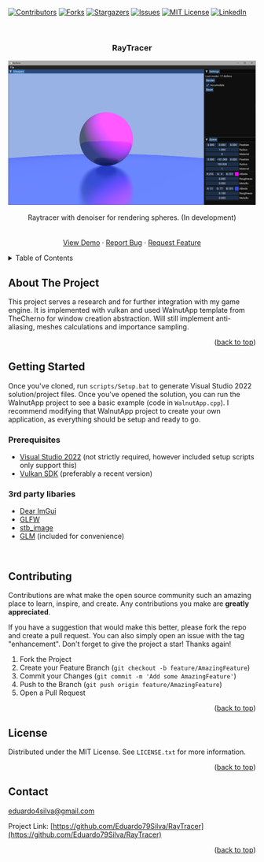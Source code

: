 <!-- Improved compatibility of back to top link: See: https://github.com/othneildrew/Best-README-Template/pull/73 -->
<a name="readme-top"></a>
<!--
*** Thanks for checking out the Best-README-Template. If you have a suggestion
*** that would make this better, please fork the repo and create a pull request
*** or simply open an issue with the tag "enhancement".
*** Don't forget to give the project a star!
*** Thanks again! Now go create something AMAZING! :D
-->



<!-- PROJECT SHIELDS -->
<!--
*** I'm using markdown "reference style" links for readability.
*** Reference links are enclosed in brackets [ ] instead of parentheses ( ).
*** See the bottom of this document for the declaration of the reference variables
*** for contributors-url, forks-url, etc. This is an optional, concise syntax you may use.
*** https://www.markdownguide.org/basic-syntax/#reference-style-links
-->
[![Contributors][contributors-shield]][contributors-url]
[![Forks][forks-shield]][forks-url]
[![Stargazers][stars-shield]][stars-url]
[![Issues][issues-shield]][issues-url]
[![MIT License][license-shield]][license-url]
[![LinkedIn][linkedin-shield]][linkedin-url]



<!-- PROJECT LOGO -->
<br />
<h3 align="center">RayTracer</h3>
<div align="center">
  <a href="https://github.com/Eduardo79Silva/RayTracer">
    <img src="images/demo.png" alt="Demo">
  </a>


  <p align="center">
    Raytracer with denoiser for rendering spheres. (In development)
    <br />
    <!-- <a href="https://github.com/Eduardo79Silva/RayTracer"><strong>Explore the docs »</strong></a> -->
    <br />
    <br />
    <a href="https://github.com/Eduardo79Silva/RayTracer">View Demo</a>
    ·
    <a href="https://github.com/Eduardo79Silva/RayTracer/issues">Report Bug</a>
    ·
    <a href="https://github.com/Eduardo79Silva/RayTracer/issues">Request Feature</a>
  </p>
</div>



<!-- TABLE OF CONTENTS -->
<details>
  <summary>Table of Contents</summary>
  <ol>
    <li>
      <a href="#about-the-project">About The Project</a>
      <ul>
      </ul>
    </li>
    <li>
      <a href="#getting-started">Getting Started</a>
      <ul>
        <li><a href="#prerequisites">Prerequisites</a></li>
        <li><a href="#prerequisites">3rd party libaries</a></li>
        <li><a href="#installation">Installation</a></li>
      </ul>
    </li>
    <li><a href="#contributing">Contributing</a></li>
    <li><a href="#license">License</a></li>
    <li><a href="#contact">Contact</a></li>
  </ol>
</details>



<!-- ABOUT THE PROJECT -->
## About The Project


This project serves a research and for further integration with my game engine. It is implemented with vulkan and used WalnutApp template from TheCherno for window creation abstraction. Will still implement anti-aliasing, meshes calculations and importance sampling.

<p align="right">(<a href="#readme-top">back to top</a>)</p>





<!-- GETTING STARTED -->
## Getting Started

Once you've cloned, run `scripts/Setup.bat` to generate Visual Studio 2022 solution/project files. Once you've opened the solution, you can run the WalnutApp project to see a basic example (code in `WalnutApp.cpp`). I recommend modifying that WalnutApp project to create your own application, as everything should be setup and ready to go.


### Prerequisites

- [Visual Studio 2022](https://visualstudio.com) (not strictly required, however included setup scripts only support this)
- [Vulkan SDK](https://vulkan.lunarg.com/sdk/home#windows) (preferably a recent version)

### 3rd party libaries
- [Dear ImGui](https://github.com/ocornut/imgui)
- [GLFW](https://github.com/glfw/glfw)
- [stb_image](https://github.com/nothings/stb)
- [GLM](https://github.com/g-truc/glm) (included for convenience)

<br />


<!-- CONTRIBUTING -->
## Contributing

Contributions are what make the open source community such an amazing place to learn, inspire, and create. Any contributions you make are **greatly appreciated**.

If you have a suggestion that would make this better, please fork the repo and create a pull request. You can also simply open an issue with the tag "enhancement".
Don't forget to give the project a star! Thanks again!

1. Fork the Project
2. Create your Feature Branch (`git checkout -b feature/AmazingFeature`)
3. Commit your Changes (`git commit -m 'Add some AmazingFeature'`)
4. Push to the Branch (`git push origin feature/AmazingFeature`)
5. Open a Pull Request

<p align="right">(<a href="#readme-top">back to top</a>)</p>



<!-- LICENSE -->
## License

Distributed under the MIT License. See `LICENSE.txt` for more information.

<p align="right">(<a href="#readme-top">back to top</a>)</p>



<!-- CONTACT -->
## Contact

eduardo4silva@gmail.com



Project Link: [https://github.com/Eduardo79Silva/RayTracer](https://github.com/Eduardo79Silva/RayTracer)

<p align="right">(<a href="#readme-top">back to top</a>)</p>



<!-- MARKDOWN LINKS & IMAGES -->
<!-- https://www.markdownguide.org/basic-syntax/#reference-style-links -->
[contributors-shield]: https://img.shields.io/github/contributors/eduardo79silva/RayTracer.svg?style=for-the-badge
[contributors-url]: https://github.com/Eduardo79Silva/RayTracer/graphs/contributors
[forks-shield]: https://img.shields.io/github/forks/eduardo79silva/RayTracer.svg?style=for-the-badge
[forks-url]: https://github.com/Eduardo79Silva/RayTracer/network/members
[stars-shield]: https://img.shields.io/github/stars/eduardo79silva/RayTracer.svg?style=for-the-badge
[stars-url]: https://github.com/Eduardo79Silva/RayTracer/stargazers
[issues-shield]: https://img.shields.io/github/issues/eduardo79silva/RayTracer.svg?style=for-the-badge
[issues-url]: https://github.com/Eduardo79Silva/RayTracer/issues
[license-shield]: https://img.shields.io/github/license/eduardo79silva/RayTracer.svg?style=for-the-badge
[license-url]: https://github.com/Eduardo79Silva/RayTracer/blob/master/LICENSE.txt
[linkedin-shield]: https://img.shields.io/badge/-LinkedIn-black.svg?style=for-the-badge&logo=linkedin&colorB=555
[linkedin-url]: https://linkedin.com/in/linkedin_username
[product-screenshot]: images/screenshot.png
[Next.js]: https://img.shields.io/badge/next.js-000000?style=for-the-badge&logo=nextdotjs&logoColor=white
[Next-url]: https://nextjs.org/
[React.js]: https://img.shields.io/badge/React-20232A?style=for-the-badge&logo=react&logoColor=61DAFB
[React-url]: https://reactjs.org/
[Vue.js]: https://img.shields.io/badge/Vue.js-35495E?style=for-the-badge&logo=vuedotjs&logoColor=4FC08D
[Vue-url]: https://vuejs.org/
[Angular.io]: https://img.shields.io/badge/Angular-DD0031?style=for-the-badge&logo=angular&logoColor=white
[Angular-url]: https://angular.io/
[Svelte.dev]: https://img.shields.io/badge/Svelte-4A4A55?style=for-the-badge&logo=svelte&logoColor=FF3E00
[Svelte-url]: https://svelte.dev/
[Laravel.com]: https://img.shields.io/badge/Laravel-FF2D20?style=for-the-badge&logo=laravel&logoColor=white
[Laravel-url]: https://laravel.com
[Bootstrap.com]: https://img.shields.io/badge/Bootstrap-563D7C?style=for-the-badge&logo=bootstrap&logoColor=white
[Bootstrap-url]: https://getbootstrap.com
[JQuery.com]: https://img.shields.io/badge/jQuery-0769AD?style=for-the-badge&logo=jquery&logoColor=white
[JQuery-url]: https://jquery.com 
